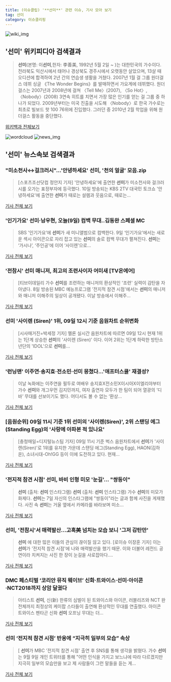 ```yaml
---
title: (이슈클립) '**선미**' 관련 이슈, 기사 모아 보기
tag: 선미
category: 이슈클리핑
---
```

![wiki_img](https://user-images.githubusercontent.com/42597476/44503234-41136a80-a6d0-11e8-9071-6fc6418eafe4.png)
## **'**선미**'** 위키피디아 검색결과
>**선미**(본명: 이**선미**,한자: 李善美, 1992년 5월 2일 ~ )는 대한민국의 가수이다. 전라북도 익산시에서 태어나 경상북도 경주시에서 오랫동안 살았으며, 13살 때 오디션에 합격하여 2년 간의 연습생 생활을 거쳤다. 2007년 1월 걸 그룹 원더걸스 데뷔 싱글 《The Wonder Begins》를 발매하면서 가요계에 데뷔했다. 원더걸스는 2007년과 2008년에 걸쳐 〈Tell Me〉(2007), 〈So Hot〉, 〈Nobody〉(2008) 3연속 히트를 치면서 가장 많은 인기를 얻는 걸 그룹 중 하나가 되었다. 2009년부터는 미국 진출을 시도해 〈Nobody〉로 한국 가수로는 최초로 빌보드 핫 100 76위에 진입했다. 그러던 중 2010년 2월 학업을 위해 원더걸스 활동을 중단했다.

<a href="https://ko.wikipedia.org/wiki/선미" target="_blank">위키백과 전체보기</a>

![wordcloud](https://s3.ap-northeast-2.amazonaws.com/lyrics101-wordcloud/2018-09-09-1536466243.png)
![news_img](https://user-images.githubusercontent.com/42597476/44507050-1206f400-a6e4-11e8-8d98-7ffbfebb353f.png)
## **'**선미**'** 뉴스속보 검색결과
### "미소천사↔걸크러시"…'안녕하세요' **선미**, '천의 얼굴' 모음.zip

>[스포츠조선닷컴 정안지 기자] '안녕하세요'에 출연한 **선미**가 미소천사와 걸크러시를 오가는 표정부자에 등극했다. 10일 방송되는 KBS 2TV 대국민 토크쇼 '안녕하세요'에 출연한 **선미**가 때로는 설렘과 웃음으로, 때로는...

<a href="http://sports.chosun.com/news/ntype.htm?id=201809100100070970005584&servicedate=20180909" target="_blank">기사 전체 보기</a>

### '인기가요' **선미**·남우현, 오늘(9일) 컴백 무대..김동완 스페셜 MC

>SBS '인기가요’에 **선미**가 새 미니앨범으로 컴백한다. 9일 ‘인기가요’에서는 새로운 섹시 아이콘으로 자리 잡고 있는 **선미**의 솔로 컴백 무대가 펼쳐진다. **선미**는 ‘가시나’, ‘주인공’에 이어 ‘사이렌’으로...

<a href="http://www.osen.co.kr/article/G1110985600" target="_blank">기사 전체 보기</a>

### '전참시' **선미** 매니저, 최고의 조련사이자 어미새 [TV온에어]

>[티브이데일리 가수 **선미**를 조련하는 매니저의 환상적인 '조련' 실력이 감탄을 자아냈다. 8일 방송된 MBC 예능프로그램 '전지적 참견 시점'에서는 **선미**의 매니저와 매니저 이해주의 일상이 공개됐다. 이날 방송에서 이해주...

<a href="http://tvdaily.asiae.co.kr/read.php3?aid=15364191891393299019" target="_blank">기사 전체 보기</a>

### **선미** '사이렌 (Siren)' 1위, 09일 12시 기준 음원차트 순위변화

>[시사매거진=박세정 기자] 멜론 실시간 음원차트에 따르면 09일 12시 현재 1위는 1단계 상승한 **선미**의 '사이렌 (Siren)' 이다. 이어 2위는 1단계 하락한 방탄소년단의 'IDOL'으로 **선미**를...

<a href="http://www.sisamagazine.co.kr/news/articleView.html?idxno=143627" target="_blank">기사 전체 보기</a>

### '런닝맨' 이주연·송지효·전소민·**선미** 뭉쳤다...'애프터스쿨' 재결성?

>이날 녹화에는 이주연을 필두로 여배우 송지효X전소민X이시아X이엘리야부터 가수 **선미**와 개그우먼 김지민까지, 여자 출연자 모두가 한 팀이 되어 열광의 ‘디바’ 무대를 선보이기도 했다. 어디서도 볼 수 없는 ‘환상...

<a href="http://sbsfune.sbs.co.kr/news/news_content.jsp?article_id=E10009202907" target="_blank">기사 전체 보기</a>

### [음원순위] 09일 11시 기준 1위 **선미**의 '사이렌(Siren)', 2위 스탠딩 에그(Standing Egg)의 '사랑에 아파본 적 있나요'

>[충청매일=디지털뉴스팀 기자] 09일 11시 기준 벅스 음원차트에서 **선미**가 '사이렌(Siren)'로 1위를 유지한 가운데 스탠딩 에그(Standing Egg), HAON(김하온), 소녀시대-Oh!GG 등이 이에 도전하고 있다. 현재...

<a href="http://www.ccdn.co.kr/news/articleView.html?idxno=539365" target="_blank">기사 전체 보기</a>

### '전지적 참견 시점' **선미**, 바비 인형 미모 '눈길'… "쌍둥이"

>**선미** (출처: **선미** 인스타그램) **선미** (출처: **선미** 인스타그램) 가수 **선미**의 미모가 화제다. **선미**는 7일 자신의 인스타그램에 "쌍둥이"라는 글과 함께 사진을 게재했다. 사진 속 **선미**는 거울 옆에서 카메라를 바라보며 미소...

<a href="http://www.newscj.com/news/articleView.html?idxno=553420" target="_blank">기사 전체 보기</a>

### **선미**, '전참시'서 매력발산...고혹美 넘치는 모습 보니 '그저 감탄만'

>**선미** 에 대한 많은 이들의 관심이 끊이질 않고 있다. [로이슈 이장훈 기자] 이는 **선미**가 '전지적 참견 시점'에 나와 매력발산을 했기 때문. 이와 더불어 레전드 공연이라 치켜지는 사진 한 장이 눈길을 사로잡아다....

<a href="http://www.lawissue.co.kr/view.php?ud=2018090909454170076a28b45db0_12" target="_blank">기사 전체 보기</a>

### DMC 페스티벌 ‘코리안 뮤직 웨이브’ 신화·트와이스·**선미**·아이콘·NCT2018까지 상암 달궜다

>아티스트 **선미**, 신(新) 한류의 심벌이 된 트와이스와 아이콘, 러블리즈와 NCT 완전체까지 최정상의 케이팝 스타들이 출연해 환상적인 무대를 연출했다. 아이콘 트와이스 펜타곤 신화 **선미** 오프닝 무대는 더...

<a href="http://www.sedaily.com/NewsView/1S4KIN1O45" target="_blank">기사 전체 보기</a>

### **선미** ‘전지적 참견 시점’ 반응에 “지극히 일부의 모습” 속상

>[ **선미**가 MBC '전지적 참견 시점' 출연 후 SNS를 통해 생각을 밝혔다. 가수 **선미**는 9월 9일 개인 트위터를 통해 "어떤 인식을 가지고 보느냐에 따라 다르겠지만 지극히 일부의 모습만을 보고 제 사람들이 그런 말들을 듣는 게...

<a href="http://www.newsen.com/news_view.php?uid=201809091157170310" target="_blank">기사 전체 보기</a>


